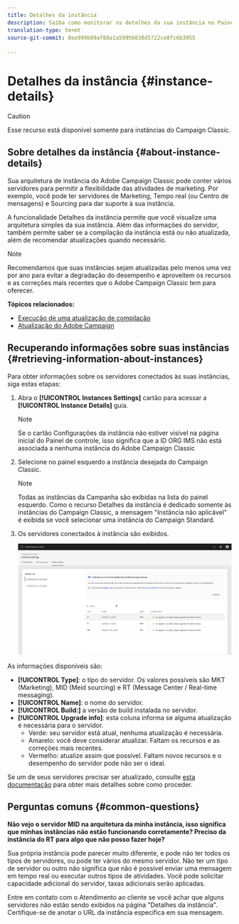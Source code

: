 ```yaml
---
title: Detalhes da instância
description: Saiba como monitorar os detalhes da sua instância no Painel de controle
translation-type: tm+mt
source-git-commit: 8ee999b89af88a1a59956838d5722ce8fc6b3955

---
```



# Detalhes da instância {#instance-details}

>[!CAUTION]
>
>Esse recurso está disponível somente para instâncias do Campaign Classic.

## Sobre detalhes da instância {#about-instance-details}

Sua arquitetura de instância do Adobe Campaign Classic pode conter vários servidores para permitir a flexibilidade das atividades de marketing. Por exemplo, você pode ter servidores de Marketing, Tempo real (ou Centro de mensagens) e Sourcing para dar suporte à sua instância.

A funcionalidade Detalhes da instância permite que você visualize uma arquitetura simples da sua instância. Além das informações do servidor, também permite saber se a compilação da instância está ou não atualizada, além de recomendar atualizações quando necessário.

>[!NOTE]
>
>Recomendamos que suas instâncias sejam atualizadas pelo menos uma vez por ano para evitar a degradação do desempenho e aproveitem os recursos e as correções mais recentes que o Adobe Campaign Classic tem para oferecer.

**Tópicos relacionados:**

* [Execução de uma atualização de compilação](https://docs.campaign.adobe.com/doc/AC/getting_started/EN/buildUpgrade.html)
* [Atualização do Adobe Campaign](https://docs.campaign.adobe.com/doc/AC/en/PRO_Updating_Adobe_Campaign_Introduction.html)

## Recuperando informações sobre suas instâncias {#retrieving-information-about-instances}

Para obter informações sobre os servidores conectados às suas instâncias, siga estas etapas:

1. Abra o **[!UICONTROL Instances Settings]** cartão para acessar a **[!UICONTROL Instance Details]** guia.

   >[!NOTE]
   >
   >Se o cartão Configurações da instância não estiver visível na página inicial do Painel de controle, isso significa que a ID ORG IMS não está associada a nenhuma instância do Adobe Campaign Classic

1. Selecione no painel esquerdo a instância desejada do Campaign Classic.

   >[!NOTE]
   >
   >Todas as instâncias da Campanha são exibidas na lista do painel esquerdo. Como o recurso Detalhes da instância é dedicado somente às instâncias do Campaign Classic, a mensagem "Instância não aplicável" é exibida se você selecionar uma instância do Campaign Standard.

1. Os servidores conectados à instância são exibidos.

   ![](assets/instance_details.png)

As informações disponíveis são:

* **[!UICONTROL Type]**: o tipo do servidor. Os valores possíveis são MKT (Marketing), MID (Meid sourcing) e RT (Message Center / Real-time messaging).
* **[!UICONTROL Name]**: o nome do servidor.
* **[!UICONTROL Build:]** a versão de build instalada no servidor.
* **[!UICONTROL Upgrade info]**: esta coluna informa se alguma atualização é necessária para o servidor.
   * Verde: seu servidor está atual, nenhuma atualização é necessária.
   * Amarelo: você deve considerar atualizar. Faltam os recursos e as correções mais recentes.
   * Vermelho: atualize assim que possível. Faltam novos recursos e o desempenho do servidor pode não ser o ideal.

Se um de seus servidores precisar ser atualizado, consulte [esta documentação](https://docs.campaign.adobe.com/doc/AC/getting_started/EN/buildUpgrade.html) para obter mais detalhes sobre como proceder.

## Perguntas comuns {#common-questions}

**Não vejo o servidor MID na arquitetura da minha instância, isso significa que minhas instâncias não estão funcionando corretamente? Preciso da instância do RT para algo que não posso fazer hoje?**

Sua própria instância pode parecer muito diferente, e pode não ter todos os tipos de servidores, ou pode ter vários do mesmo servidor. Não ter um tipo de servidor ou outro não significa que não é possível enviar uma mensagem em tempo real ou executar outros tipos de atividades. Você pode solicitar capacidade adicional do servidor, taxas adicionais serão aplicadas.

Entre em contato com o Atendimento ao cliente se você achar que alguns servidores não estão sendo exibidos na página "Detalhes da instância". Certifique-se de anotar o URL da instância específica em sua mensagem.
